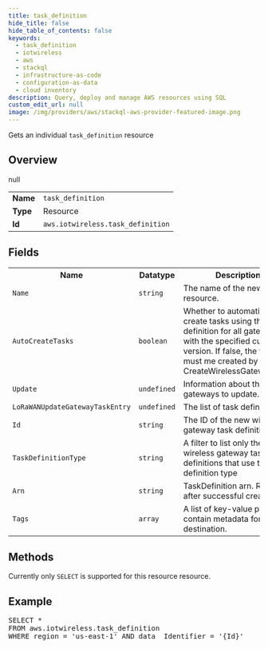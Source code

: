 ```yaml
---
title: task_definition
hide_title: false
hide_table_of_contents: false
keywords:
  - task_definition
  - iotwireless
  - aws
  - stackql
  - infrastructure-as-code
  - configuration-as-data
  - cloud inventory
description: Query, deploy and manage AWS resources using SQL
custom_edit_url: null
image: /img/providers/aws/stackql-aws-provider-featured-image.png
---
```

Gets an individual <code>task_definition</code> resource

## Overview
<table><tbody>
<tr><td><b>Name</b></td><td><code>task_definition</code></td></tr>
<tr><td><b>Type</b></td><td>Resource</td></tr>
null
<tr><td><b>Id</b></td><td><code>aws.iotwireless.task_definition</code></td></tr>
</tbody></table>

## Fields
<table><tbody>
<tr><th>Name</th><th>Datatype</th><th>Description</th></tr>
<tr><td><code>Name</code></td><td><code>string</code></td><td>The name of the new resource.</td></tr><tr><td><code>AutoCreateTasks</code></td><td><code>boolean</code></td><td>Whether to automatically create tasks using this task definition for all gateways with the specified current version. If false, the task must me created by calling CreateWirelessGatewayTask.</td></tr><tr><td><code>Update</code></td><td><code>undefined</code></td><td>Information about the gateways to update.</td></tr><tr><td><code>LoRaWANUpdateGatewayTaskEntry</code></td><td><code>undefined</code></td><td>The list of task definitions.</td></tr><tr><td><code>Id</code></td><td><code>string</code></td><td>The ID of the new wireless gateway task definition</td></tr><tr><td><code>TaskDefinitionType</code></td><td><code>string</code></td><td>A filter to list only the wireless gateway task definitions that use this task definition type</td></tr><tr><td><code>Arn</code></td><td><code>string</code></td><td>TaskDefinition arn. Returned after successful create.</td></tr><tr><td><code>Tags</code></td><td><code>array</code></td><td>A list of key-value pairs that contain metadata for the destination.</td></tr>
</tbody></table>

## Methods
Currently only <code>SELECT</code> is supported for this resource resource.

## Example
<pre>
SELECT * 
FROM aws.iotwireless.task_definition
WHERE region = 'us-east-1' AND data__Identifier = '{Id}'
</pre>
